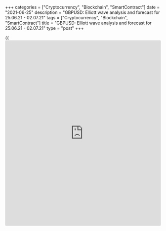 +++
categories = ["Cryptocurrency", "Blockchain", "SmartContract"]
date = "2021-06-25"
description = "GBPUSD: Elliott wave analysis and forecast for 25.06.21 - 02.07.21"
tags = ["Cryptocurrency", "Blockchain", "SmartContract"]
title = "GBPUSD: Elliott wave analysis and forecast for 25.06.21 - 02.07.21"
type = "post"
+++

{{<iframe id="large-banner" src="https://www.bounty.group/#slide=26.0" width="100%" height="600" scrolling="no" style="border: 0px solid rgb(216, 221, 230); border-radius: 3px;">}}

2021-06-25

2021-06-25

GBPUSD: Elliott wave analysis and forecast for 25.06.21 – 02.07.21Alex
Geuta

 **Main scenario:** consider short positions from corrections below the
level of 1.4021 with a target of 1.3660 – 1.3572.

 **Alternative scenario:** breakout and consolidation above the level of
1.4021 will allow the pair to continue rising to the levels of 1.4253 –
1.4450.

 **Analysis:** Presumably, the first wave of a larger degree (1)
finished developing, with wave 5 of (1) formed inside, in the [daily](https://www.fintecher.org/2020/03/03/forex-trading-daily-strategy/)
timeframe. A descending correction started developing as wave (2) in the
H4 time frame, with waves A of (2) and B of (2) formed inside.
Apparently, the descending wave С of (2) continues developing in the H1
time frame, where the corrective wave of a smaller degree iv of C
completed, and wave v of C started developing. If this assumption is
correct, the pair will continue to fall to 1.3660 – 1.3572. The level of
1.4021 is critical in this scenario as the breakout will enable the pair
to continue rising to the levels of 1.4253 – 1.4450.

* * *

* * *

## Price chart of GBPUSD in real time mode

The content of this article reflects the author’s opinion and does not
necessarily reflect the official position of LiteForex. The material
published on this page is provided for informational purposes only and
should not be considered as the provision of investment advice for the
purposes of Directive 2004/39/EC.

Rate this article:

{{value}}

( {{count}} {{title}} )